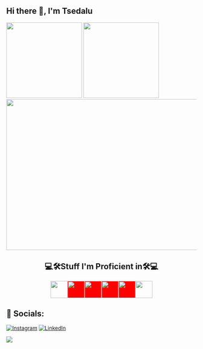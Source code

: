 ## Hi there 👋, I'm Tsedalu

  <a> <img src="https://github-readme-stats.vercel.app/api?username=TsedexAshu08&show_icons=true&theme=dracula&" height=200px ></a>
 <a><img src="https://github-readme-stats.vercel.app/api/top-langs/?username=TsedexAshu08&layout=compact&theme=dracula&https://github.com/TsedexAshu08/github-readme-stats)" height=200px > </a>
   <img src="https://github-readme-streak-stats.herokuapp.com/?user=TsedexAshu08&theme=dark&hide_border=true&theme=chartreuse-dark" width=900px height=400px>


<h2 align="center">💻🛠️Stuff I'm Proficient in🛠️💻</h2>

<div align="center">

<p style="display: flex; justify-content: center;">
  <img height="45rem" width="45rem" src="https://img.shields.io/badge/c%23-%23239120.svg?style=for-the-badge&logo=csharp&logoColor=white" />
  <img height="45rem" width="45rem" style="background-color:red;" src="https://img.shields.io/badge/c++-%2300599C.svg?style=for-the-badge&logo=c%2B%2B&logoColor=white" />
  <img height="45rem" width="45rem" style="background-color:red;" src="https://img.shields.io/badge/javascript-%23323330.svg?style=for-the-badge&logo=javascript&logoColor=%23F7DF1E" />
  <img height="45rem" width="45rem" style="background-color:red;" src="https://github.com/NixOS.png?size=40&https://img.shields.io/badge/java-%23ED8B00.svg?style=for-the-badge&logo=openjdk&logoColor=white" />
  <img height="45rem" width="45rem" style="background-color:red;" src="https://img.shields.io/badge/html5-%23E34F26.svg?style=for-the-badge&logo=html5&logoColor=white" />
  <img height="45rem" width="45rem" src="https://img.shields.io/badge/php-%23777BB4.svg?style=for-the-badge&logo=php&logoColor=white" />
</div>

## 📱 Socials:
[![Instagram](https://img.shields.io/badge/Instagram-%23E4405F.svg?logo=Instagram&logoColor=white)](https://instagram.com/TsedaluAshenafi) [![LinkedIn](https://img.shields.io/badge/LinkedIn-%230077B5.svg?logo=linkedin&logoColor=white)](https://linkedin.com/in/tsedalu-ashenafi-6a9a71201)


<img src="https://visitcount.itsvg.in/api?id=TsedexAshu08&icon=5&color=0">


